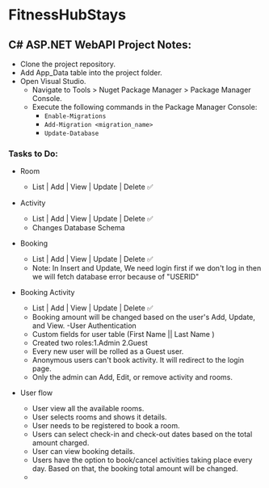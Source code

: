# FitnessHubStays

## C# ASP.NET WebAPI Project Notes:

- Clone the project repository.
- Add App_Data table into the project folder.
- Open Visual Studio.
  - Navigate to Tools > Nuget Package Manager > Package Manager Console.
  - Execute the following commands in the Package Manager Console:
    - `Enable-Migrations`
    - `Add-Migration <migration_name>`
    - `Update-Database`

### Tasks to Do:

- Room
  - List | Add | View | Update | Delete ✅
- Activity
  - List | Add | View | Update | Delete ✅
  - Changes Database Schema
- Booking
  - List | Add | View | Update | Delete ✅
  - Note: In Insert and Update, We need login first if we don't log in then we will fetch database error because of "USERID"
- Booking Activity
  - List | Add | View | Update | Delete ✅
  - Booking amount will be changed based on the user's Add, Update, and View.
-User Authentication
  - Custom fields for user table (First Name || Last Name )
  - Created two roles:1.Admin 2.Guest
  - Every new user will be rolled as a Guest user.
  - Anonymous users can't book activity. It will redirect to the login page.
  - Only the admin can Add, Edit, or remove activity and rooms.
 
- User flow
  - User view all the available rooms.
  - User selects rooms and shows it details.
  - User needs to be registered to book a room.
  - Users can select check-in and check-out dates based on the total amount charged.
  - User can view booking details.
  - Users have the option to book/cancel activities taking place every day. Based on that, the booking total amount will be changed.
  - 
    
